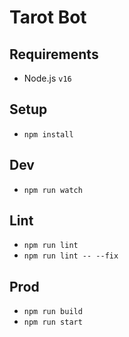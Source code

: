 # Tarot Bot

## Requirements

- Node.js `v16`

## Setup

- `npm install`

## Dev

- `npm run watch`

## Lint

- `npm run lint`
- `npm run lint -- --fix`

## Prod

- `npm run build`
- `npm run start`
